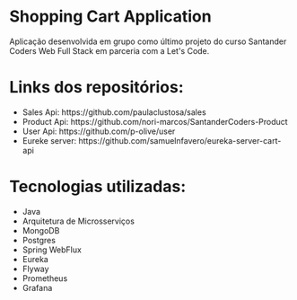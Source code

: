 # Shopping Cart Application
Aplicação desenvolvida em grupo como último projeto do curso Santander Coders Web Full Stack em parceria com a Let's Code.

<h1>Links dos repositórios:</h1>
<ul>
  <li>Sales Api: https://github.com/paulaclustosa/sales</li>
  <li>Product Api: https://github.com/nori-marcos/SantanderCoders-Product</li>
  <li>User Api: https://github.com/p-olive/user</li>
  <li>Eureke server: https://github.com/samuelnfavero/eureka-server-cart-api</li>
</ul>


<h1>Tecnologias utilizadas:</h1>
<ul>
  <li>Java</li>
  <li>Arquitetura de Microsserviços</li>
  <li>MongoDB</li>
  <li>Postgres</li>
  <li>Spring WebFlux</li>
  <li>Eureka</li>
  <li>Flyway</li>
  <li>Prometheus</li>
  <li>Grafana</li>
</ul>



<div align="center">
  <object src="https://drive.google.com/u/0/uc?id=1BXTgs1-p3txHaIyLOPjgeXaSJ8Y3B9vH&export=download" width="100%" height="100%"/>
</div>
